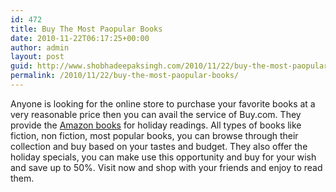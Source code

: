 ```yaml
---
id: 472
title: Buy The Most Paopular Books
date: 2010-11-22T06:17:25+00:00
author: admin
layout: post
guid: http://www.shobhadeepaksingh.com/2010/11/22/buy-the-most-paopular-books/
permalink: /2010/11/22/buy-the-most-paopular-books/
---
```

Anyone is looking for the online store to purchase your favorite books at a very reasonable price then you can avail the service of Buy.com. They provide the [Amazon books](http://www.buy.com/dept/Books_Bestsellers_Online_Bookstore/106.html) for holiday readings. All types of books like fiction, non fiction, most popular books, you can browse through their collection and buy based on your tastes and budget. They also offer the holiday specials, you can make use this opportunity and buy for your wish and save up to 50%. Visit now and shop with your friends and enjoy to read them.